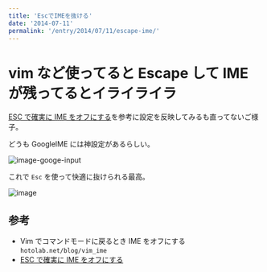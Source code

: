```yaml
---
title: 'EscでIMEを抜ける'
date: '2014-07-11'
permalink: '/entry/2014/07/11/escape-ime/'
---
```


# vim など使ってると Escape して IME が残ってるとイライライラ

[ESC で確実に IME をオフにする](http://nobeans.hatenablog.com/entry/20090211/1234326782)を参考に設定を反映してみるも直ってないご様子。

どうも GoogleIME には神設定があるらしい。

![image-googe-input](https://i.gyazo.com/64daf9848e558c14efc0df858aef8388.png)

これで `Esc` を使って快適に抜けられる最高。

![image](https://i.gyazo.com/2708f90efe1cebb5d4f5aad5195b1ce8.gif)

## 参考

- Vim でコマンドモードに戻るとき IME をオフにする `hotolab.net/blog/vim_ime`
- [ESC で確実に IME をオフにする](http://nobeans.hatenablog.com/entry/20090211/1234326782)
